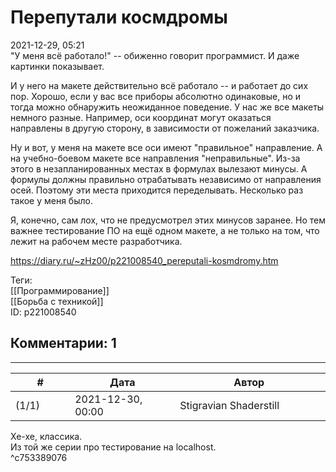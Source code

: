 Перепутали космдромы
====================

  
2021-12-29, 05:21  
 "У меня всё работало!" -- обиженно говорит программист. И даже картинки показывает.   
   
 И у него на макете действительно всё работало -- и работает до сих пор. Хорошо, если у вас все приборы абсолютно одинаковые, но и тогда можно обнаружить неожиданное поведение. У нас же все макеты немного разные. Например, оси координат могут оказаться направлены в другую сторону, в зависимости от пожеланий заказчика.   
   
 Ну и вот, у меня на макете все оси имеют "правильное" направление. А на учебно-боевом макете все направления "неправильные". Из-за этого в незапланированных местах в формулах вылезают минусы. А формулы должны правильно отрабатывать независимо от направления осей. Поэтому эти места приходится переделывать. Несколько раз такое у меня было.   
   
 Я, конечно, сам лох, что не предусмотрел этих минусов заранее. Но тем важнее тестирование ПО на ещё одном макете, а не только на том, что лежит на рабочем месте разработчика.   
  
<https://diary.ru/~zHz00/p221008540_pereputali-kosmdromy.htm>  
  
Теги:  
[[Программирование]]  
[[Борьба с техникой]]  
ID: p221008540  


Комментарии: 1
--------------

  


---



|         #         |              Дата              |                     Автор                     |           ID           |
| --- | --- | --- | --- |
| (1/1) | 2021-12-30, 00:00 | Stigravian Shaderstill | c753389076 |

  
 Хе-хе, классика.   
 Из той же серии про тестирование на localhost.   
 ^c753389076